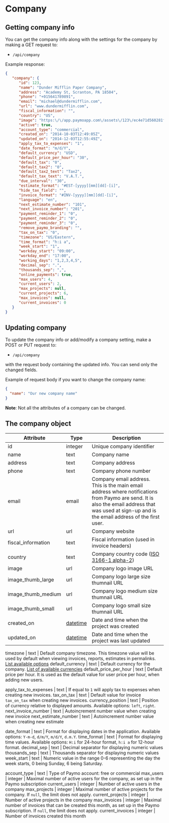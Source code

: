 # Company

## Getting company info

You can get the company info along with the settings for the company by making a GET request to:

* `/api/company`

Example response:

```json
{
   "company": {
      "id": 123,
      "name": "Dunder Mifflin Paper Company",
      "address": "Academy St, Scranton, PA 18504",
      "phone": "+015641789891",
      "email": "michael@dundermifflin.com",
      "url": "www.dundermifflin.com",
      "fiscal_information": "",
      "country": "US",
      "image": "https:\/\/app.paymoapp.com\/assets\/123\/ec4e71d560281f6d55b8c24c7f42db2f.png",
      "active": true,
      "account_type": "commercial",
      "created_on": "2014-10-03T12:49:05Z",
      "updated_on": "2014-12-03T12:55:49Z",
      "apply_tax_to_expenses": "1",
      "date_format": "m/d/Y",
      "default_currency": "USD",
      "default_price_per_hour": "30",
      "default_tax": "0",
      "default_tax2": "0",
      "default_tax2_text": "Tax2",
      "default_tax_text": "V.A.T.",
      "due_interval": "30",
      "estimate_format": "#EST-[yyyy][mm][dd]-[i]",
      "hide_tax_field": "",
      "invoice_format": "#INV-[yyyy][mm][dd]-[i]",
      "language": "en",
      "next_estimate_number": "101",
      "next_invoice_number": "201",
      "payment_reminder_1": "0",
      "payment_reminder_2": "0",
      "payment_reminder_3": "0",
      "remove_paymo_branding": "",
      "tax_on_tax": "0",
      "timezone": "US/Eastern",
      "time_format": "h:i a",
      "week_start": "1",
      "workday_start": "09:00",
      "workday_end": "17:00",
      "working_days": "1,2,3,4,5",
      "decimal_sep": ".",
      "thousands_sep": ",",
      "online_payments": true,
      "max_users": 4,
      "current_users": 2,
      "max_projects": null,
      "current_projects": 6,
      "max_invoices": null,
      "current_invoices": 0
   }
}
```

## Updating company 

To update the company info or add/modify a company setting, make a POST or PUT request to:

* `/api/company`

with the request body containing the updated info. You can send only the changed fields.

Example of request body if you want to change the company name:

```json
{
  "name": "Our new company name"
}
```

**Note**: Not all the attributes of a company can be changed.

## The company object

Attribute|Type|Description
------|------|-----
id | integer | Unique company identifier
name | text | Company name
address | text | Company address
phone | text | Company phone number
email | email | Company email address. This is the main email address where notifications from Paymo are send. It is also the email address that was used at sign-up and is the email address of the first user.
url | url | Company website 
fiscal_information | text | Fiscal information (used in invoice headers)
country | text | Company country code ([ISO 3166-1 alpha-2](http://en.wikipedia.org/wiki/ISO_3166-1_alpha-2))
image | url | Company logo image URL
image_thumb_large | url | Company logo large size thumnail URL
image_thumb_medium | url | Company logo medium size thumnail URL
image_thumb_small | url | Company logo small size thumnail URL
created_on | [datetime](datetime.md) | Date and time when the project was created
updated_on | [datetime](datetime.md) | Date and time when the project was last updated

timezone | text | Default company timezone. This timezone value will be used by default when viewing invoices, reports, estimates in permalinks. [List available options](http://en.wikipedia.org/wiki/List_of_tz_database_time_zones)
default_currency | text | Default currency for the company. [List of available currencies](currencies.md)
default_price_per_hour | text | Default price per hour. It is used as the default value for user price per hour, when adding new users. 

apply_tax_to_expenses | text | If equal to `1` will apply tax to expenses when creating new invoices.
tax_on_tax | text | Default value for invoice `tax_on_tax` when creating new invoices. 
currency_position | text | Position of currency relative to displayed amounts. Available options: `left`, `right`.
next_invoice_number | text | Autoincrement number value when creating new invoice
next_estimate_number | text | Autoincrement number value when creating new estimate

date_format | text | Format for displaying dates in the application. Available options: `Y-m-d`, `d/m/Y`, `m/d/Y`, `d.m.Y`.
time_format | text | Format for displaying time values. Available options: `H:i` for 24-hour format, `h:i a` for 12-hour format. 
decimal_sep | text | Decimal separator for displaying numeric values
thousands_sep | text | Thousands separator for displaying numeric values
week_start | text | Numeric value in the range 0-6 representing the day the week starts, 0 being Sunday, 6 being Saturday.

account_type | text | Type of Paymo account: free or commercial
max_users | integer | Maximal number of active users for the company, as set up in the Paymo subscription
current_users | integer | Number of active users in the company
max_projects | integer | Maximal number of active projects for the company. If `null`, the limit does not apply.
current_projects | integer | Number of active projects in the company
max_invoices | integer | Maximal number of invoices that can be created this month, as set up in the Paymo subscription. If `null`, the limit does not apply.
current_invoices | integer | Number of invoices created this month



